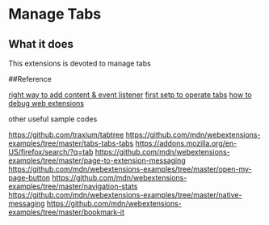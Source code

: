 
# Manage Tabs

## What it does

This extensions is devoted to manage tabs

##Reference

[right way to add content & event listener](https://github.com/mdn/webextensions-examples/tree/master/quicknote)
[first setp to operate tabs](https://github.com/mdn/webextensions-examples/tree/master/list-cookies)
[how to debug web extensions](https://developer.mozilla.org/en-US/Add-ons/WebExtensions/Debugging#Debugging_popups)

other useful sample codes

https://github.com/traxium/tabtree
https://github.com/mdn/webextensions-examples/tree/master/tabs-tabs-tabs
https://addons.mozilla.org/en-US/firefox/search/?q=tab
https://github.com/mdn/webextensions-examples/tree/master/page-to-extension-messaging
https://github.com/mdn/webextensions-examples/tree/master/open-my-page-button
https://github.com/mdn/webextensions-examples/tree/master/navigation-stats
https://github.com/mdn/webextensions-examples/tree/master/native-messaging
https://github.com/mdn/webextensions-examples/tree/master/bookmark-it